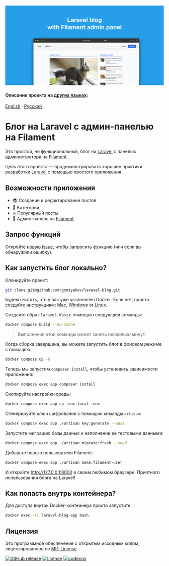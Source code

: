 ![Блог на Laravel с админ-панелью на Filament](./social-preview-en.png)

#### Описание проекта на [других языках](translations.md):

[English](../README.md)
&middot; [Русский](README.ru.md)

# Блог на Laravel с админ-панелью на Filament

Это простой, но функциональный, блог на [Laravel](https://laravel.com) с панелью администратора на [Filament](https://filamentphp.com).

Цель этого проекта — продемонстрировать хорошие практики разработки [Laravel](https://laravel.com) с помощью простого приложения.

## Возможности приложения

- 📚 Создание и редактирование постов
- 🥑 Категории
- :fire: Популярный посты
- :hatched_chick: Админ-панель на [Filament](https://filamentphp.com)

## Запрос функций

Откройте [новую issue](https://github.com/gomzykov/laravel-blog/issues), чтобы запросить функцию (или если вы обнаружили ошибку).

## Как запустить блог локально?

Клонируйте проект:

```bash
git clone git@github.com:gomzyakov/laravel-blog.git
```

Будем считать, что у вас уже установлен Docker. Если нет, просто следуйте инструкциям: [Mac](https://docs.docker.com/desktop/install/mac-install/), [Windows](https://docs.docker.com/desktop/install/windows-install/) or [Linux](https://docs.docker.com/desktop/install/linux-install/).

Создайте образ `laravel-blog` с помощью следующей команды:

```bash
docker compose build --no-cache
```

>Выполнение этой команды может занять несколько минут.

Когда сборка завершена, вы можете запустить блог в фоновом режиме с помощью:

```bash
docker compose up -d
```

Теперь мы запустим `composer install`, чтобы установить зависимости приложения:

```bash
docker compose exec app composer install
```

Скопируйте настройки среды:

```bash
docker compose exec app cp .env.local .env
```

Сгенерируйте ключ шифрования с помощью команды `artisan`:

```bash
docker compose exec app ./artisan key:generate --ansi
```

Запустите миграцию базы данных и наполнение её тестовыми данными:

```bash
docker compose exec app ./artisan migrate:fresh --seed
```

Добавьте нового пользователя Filament:

```bash
docker compose exec app ./artisan make:filament-user
```

И откройте http://127.0.0.1:8000 в своем любимом браузере. Приятного использования блога на Laravel!

## Как попасть внутрь контейнера?

Для доступа внутрь Docker-контейнера просто запустите:

```bash
docker exec -ti laravel-blog-app bash
```

## Лицензия

Это программное обеспечение с открытым исходным кодом, лицензированное по [MIT License](https://github.com/gomzykov/php-code-style/blob/main/LICENSE).

[![GitHub release](https://img.shields.io/github/release/gomzyakov/laravel-blog.svg)](https://github.com/gomzyakov/laravel-blog/releases/latest)
[![license](https://img.shields.io/badge/License-MIT-green.svg)](https://github.com/gomzyakov/laravel-blog/blob/development/LICENSE)
[![codecov](https://codecov.io/gh/gomzyakov/laravel-blog/branch/main/graph/badge.svg?token=4CYTVMVUYV)](https://codecov.io/gh/gomzyakov/laravel-blog)
